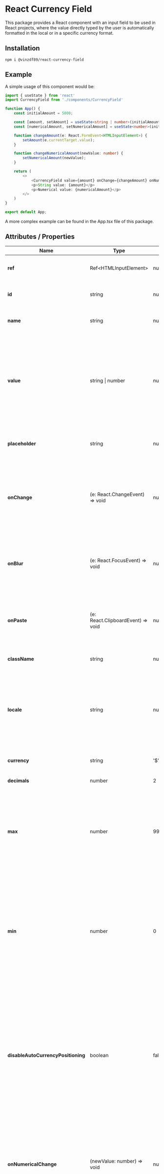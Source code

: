 # React Currency Field

This package provides a React component with an input field to be used in React projects,
where the value directly typed by the user is automatically formatted in the local or in a specific currency format.

## Installation
```
npm i @vinzdf89/react-currency-field
```

## Example

A simple usage of this component would be:

```ts
import { useState } from 'react'
import CurrencyField from './components/CurrencyField'

function App() {
    const initialAmount = 5000;

    const [amount, setAmount] = useState<string | number>(initialAmount);
    const [numericalAmount, setNumericalAmount] = useState<number>(initialAmount);

    function changeAmount(e: React.FormEvent<HTMLInputElement>) {
        setAmount(e.currentTarget.value);
    }

    function changeNumericalAmount(newValue: number) {
        setNumericalAmount(newValue);
    }

    return (
        <>
            <CurrencyField value={amount} onChange={changeAmount} onNumericalChange={changeNumericalAmount} />
            <p>String value: {amount}</p>
            <p>Numerical value: {numericalAmount}</p>
        </>
    )
}

export default App;
```

A more complex example can be found in the App.tsx file of this package.

## Attributes / Properties

| Name | Type | Default | Description |
| ---- | ---- | ------- | ----------- |
| **ref** | Ref\<HTMLInputElement\> | null | Used for binding a Ref object to the input field. |
| **id** | string | null | For setting the standard HTML "id" attribute. |
| **name** | string | null | For setting the standard HTML "name" attribute. |
| **value** | string \| number | null | Useful for setting a default value, this should be a value provided by a "useState" hook. It can be a number or a string (which has to comply with the local format set!). Number is recommended. |
| **placeholder** | string | null | For setting the standard HTML "placeholder" attribute. |
| **onChange** | (e: React.ChangeEvent<HTMLInputElement>) => void | null | For setting a custom event handler on "change" event, which should update the state passed to the "value" attribute. Look at the example above. |
| **onBlur** | (e: React.FocusEvent<HTMLInputElement>) => void | null | For setting a custom event handler on "blur" event, which will be executed after the internal handler has run. |
| **onPaste** | (e: React.ClipboardEvent<HTMLInputElement>) => void | null | For setting a custom event handler on "paste" event, which will be executed after the internal handler has run. |
| **className** | string | null | Used to set classes to the input field. |
| **locale** | string | null | Set the number format. If the attribute is not provided, the format will be fetched from the browser's language preferences. If even this fails, it will be set to 'en-US'. |
| **currency** | string | '$' | Set the currency symbol to use. |
| **decimals** | number | 2 | Number of decimals allowed. |
| **max** | number | 999999999 | The input field will not allow a value that is greater than the one specified by this attribute, and it will call the function (if any) specified by the "onMaxFails" attribute. |
| **min** | number | 0 | If a value to this attribute is provided and it's greater than zero, any value will be allowed in the input field, but in case it's lower than the one specified by this attribute, it will call the function (if any) specified by the "onMinFails" attribute. |
| **disableAutoCurrencyPositioning** | boolean | false | By default the currency symbol will be translated to the right, so that it will be graphically shown up like it is inside the input field. If set to true, the chosen currency symbol will not be moved, so that the developer would have more freedom to style the component. |
| **onNumericalChange** | (newValue: number) => void | null | Whenever the user interacts with the input field, the function passed to this attribute will be called and it will contain a parameter representing the value of the field but of number type. |
| **onMaxFails** | (newValue: boolean) => void | null | If set, the function will be called every time the user tries to set a number greater than the one specified by the "max" attribute. |
| **onMinFails** | (newValue: boolean) => void | null | If set, the function will be called every time the user interacts with the input field, and its value is lower than the one specified by the "min" attribute. |
